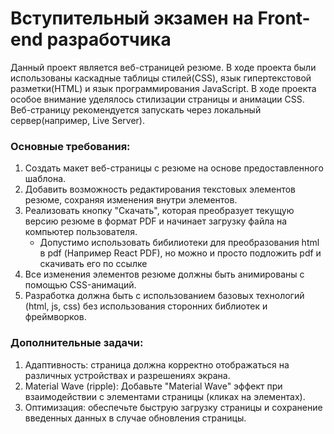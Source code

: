 # Вступительный экзамен на Front-end разработчика

Данный проект является веб-страницей резюме. В ходе проекта были использованы каскадные таблицы стилей(CSS), язык гипертекстовой разметки(HTML) и язык программирования JavaScript. В ходе проекта особое внимание уделялось стилизации страницы и анимации CSS. Веб-страницу рекомендуется запускать через локальный сервер(например, Live Server).

### Основные требования:

1. Создать макет веб-страницы с резюме на основе предоставленного шаблона.
2. Добавить возможность редактирования текстовых элементов резюме, сохраняя изменения внутри элементов.
3. Реализовать кнопку "Скачать", которая преобразует текущую версию резюме в формат PDF и начинает загрузку файла на компьютер пользователя.
    - Допустимо использовать бибилиотеки для преобразования html в pdf (Например React PDF), но можно и просто подложить pdf и скачивать его по ссылке
4. Все изменения элементов резюме должны быть анимированы с помощью CSS-анимаций.
5. Разработка должна быть с использованием базовых технологий (html, js, css) без использования сторонних библиотек и фреймворков.

### Дополнительные задачи:

1. Адаптивность: страница должна корректно отображаться на различных устройствах и разрешениях экрана.
2. Material Wave (ripple): Добавьте "Material Wave" эффект при взаимодействии с элементами страницы (кликах на элементах).
3. Оптимизация: обеспечьте быструю загрузку страницы и сохранение введенных данных в случае обновления страницы.

